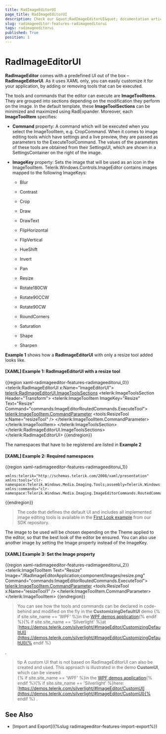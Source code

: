 ```yaml
---
title: RadImageEditorUI
page_title: RadImageEditorUI
description: Check our &quot;RadImageEditorUI&quot; documentation article for the RadImageEditor {{ site.framework_name }} control.
slug: radimageeditor-features-radimageeditorui
tags: radimageeditorui
published: True
position: 1
---
```


# RadImageEditorUI

__RadImageEditor__ comes with a predefined UI out of the box – __RadImageEditorUI__. As it uses XAML only, you can easily customize it for your application, by adding or removing tools that can be executed.

The tools and commands that the editor can execute are __ImageToolItems__. They are grouped into sections depending on the modification they perform on the image. In the default template, these __ImageToolSections__ can be minimized and maximized using RadExpander. Moreover, each __ImageToolItem__ specifies:

* __Command__ property: A command which will be executed when you select the ImageToolItem, e.g. CropCommand.
When it comes to image editing tools which have settings and a live preview, they are passed as parameters to the ExecuteToolCommand. The values of the parameters of these tools are obtained from their SettingsUI, which are shown in a SettingsContainer on the right of the image.

* __ImageKey__ property: Sets the image that will be used as an icon in the ImageToolItem. Telerik.Windows.Controls.ImageEditor contains images mapped to the following ImageKeys:

	* Blur
	
	* Contrast
	
	* Crop

	* Draw
 
	* DrawText
	
	* FlipHorizontal
	
	* FlipVertical
	
	* HueShift
	
	* Invert
	
	* Pan
	
	* Resize
	
	* Rotate180CW
	
	* Rotate90CCW
	
	* Rotate90CW
	
	* RoundCorners
	
	* Saturation
	
	* Shape
	
	* Sharpen

**Example 1** shows how a __RadImageEditorUI__ with only a resize tool added looks like.

#### __[XAML] Example 1: RadImageEditorUI with a resize tool__

{{region xaml-radimageeditor-features-radimageeditorui_0}}
	<telerik:RadImageEditorUI x:Name="ImageEditorUI">
	    <telerik:RadImageEditorUI.ImageToolsSections>
	        <telerik:ImageToolsSection Header="Transform">
	            <telerik:ImageToolItem ImageKey="Resize" Text="Resize" Command="commands:ImageEditorRoutedCommands.ExecuteTool">
	                <telerik:ImageToolItem.CommandParameter>
	                    <tools:ResizeTool x:Name="resizeTool" />
	                </telerik:ImageToolItem.CommandParameter>
	            </telerik:ImageToolItem>
	        </telerik:ImageToolsSection>
	    </telerik:RadImageEditorUI.ImageToolsSections>
	</telerik:RadImageEditorUI>
{{endregion}}



The namespaces that have to be registered are listed in **Example 2**

#### __[XAML] Example 2: Required namespaces__

{{region xaml-radimageeditor-features-radimageeditorui_1}}

	xmlns:telerik="http://schemas.telerik.com/2008/xaml/presentation"
	xmlns:tools="clr-namespace:Telerik.Windows.Media.Imaging.Tools;assembly=Telerik.Windows.Controls.ImageEditor"
	xmlns:commands="clr-namespace:Telerik.Windows.Media.Imaging.ImageEditorCommands.RoutedCommands;assembly=Telerik.Windows.Controls.ImageEditor"
{{endregion}}


>The code that defines the default UI and includes all implemented image editing tools is available in the [First Look example](https://github.com/telerik/xaml-sdk/blob/master/ImageEditor/RadImageEditorUIFirstLook/MainPage.xaml) from our SDK repository. 


The image to be used will be chosen depending on the Theme applied to the editor, so that the best look of the editor be ensured. You can also use another image by setting the Image property instead of the ImageKey.

#### __[XAML] Example 3: Set the Image property__

{{region xaml-radimageeditor-features-radimageeditorui_2}}
	<telerik:ImageToolItem Text="Resize" Image="/RadImageEditorApplication;component/Images/resize.png" Command="commands:ImageEditorRoutedCommands.ExecuteTool">
	    <telerik:ImageToolItem.CommandParameter>
	        <tools:ResizeTool x:Name="resizeTool1" />
	    </telerik:ImageToolItem.CommandParameter>
	</telerik:ImageToolItem>
{{endregion}}

>You can see how the tools and commands can be declared in code-behind and modified on the fly in the __CustomizingDefaultUI__ demo 
{% if site.site_name == 'WPF' %}in the [WPF demos application](https://demos.telerik.com/wpf/){% endif %}{% if site.site_name == 'Silverlight' %}at [https://demos.telerik.com/silverlight/#ImageEditor/CustomizingDefaultUI](https://demos.telerik.com/silverlight/#ImageEditor/CustomizingDefaultUI){% endif %}

.

>tip A custom UI that is not based on RadImageEditorUI can also be created and used. This approach is illustrated in the demo __CustomUI__, which can be viewed  
{% if site.site_name == 'WPF' %}in the [WPF demos application](https://demos.telerik.com/wpf/){% endif %}{% if site.site_name == 'Silverlight' %}here: [https://demos.telerik.com/silverlight/#ImageEditor/CustomUI](https://demos.telerik.com/silverlight/#ImageEditor/CustomUI){% endif %}
.

## See Also

* [Import and Export]({%slug radimageeditor-features-import-export%})